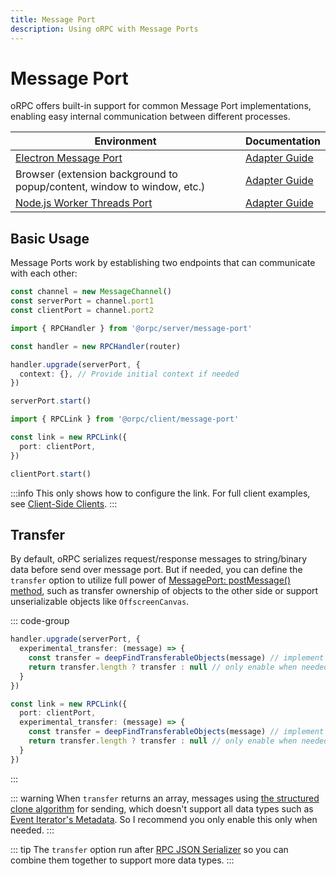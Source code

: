 ```yaml
---
title: Message Port
description: Using oRPC with Message Ports
---
```


# Message Port

oRPC offers built-in support for common Message Port implementations, enabling easy internal communication between different processes.

| Environment                                                                                | Documentation                                  |
| ------------------------------------------------------------------------------------------ | ---------------------------------------------- |
| [Electron Message Port](https://www.electronjs.org/docs/latest/tutorial/message-ports)     | [Adapter Guide](/docs/adapters/electron)       |
| Browser (extension background to popup/content, window to window, etc.)                    | [Adapter Guide](/docs/adapters/browser)        |
| [Node.js Worker Threads Port](https://nodejs.org/api/worker_threads.html#workerparentport) | [Adapter Guide](/docs/adapters/worker-threads) |

## Basic Usage

Message Ports work by establishing two endpoints that can communicate with each other:

```ts [bridge]
const channel = new MessageChannel()
const serverPort = channel.port1
const clientPort = channel.port2
```

```ts [server]
import { RPCHandler } from '@orpc/server/message-port'

const handler = new RPCHandler(router)

handler.upgrade(serverPort, {
  context: {}, // Provide initial context if needed
})

serverPort.start()
```

```ts [client]
import { RPCLink } from '@orpc/client/message-port'

const link = new RPCLink({
  port: clientPort,
})

clientPort.start()
```

:::info
This only shows how to configure the link. For full client examples, see [Client-Side Clients](/docs/client/client-side).
:::

## Transfer

By default, oRPC serializes request/response messages to string/binary data before send over message port. But if needed, you can define the `transfer` option to utilize full power of [MessagePort: postMessage() method](https://developer.mozilla.org/en-US/docs/Web/API/MessagePort/postMessage), such as transfer ownership of objects to the other side or support unserializable objects like `OffscreenCanvas`.

::: code-group

```ts [handler]
handler.upgrade(serverPort, {
  experimental_transfer: (message) => {
    const transfer = deepFindTransferableObjects(message) // implement your own logic
    return transfer.length ? transfer : null // only enable when needed
  }
})
```

```ts [link]
const link = new RPCLink({
  port: clientPort,
  experimental_transfer: (message) => {
    const transfer = deepFindTransferableObjects(message) // implement your own logic
    return transfer.length ? transfer : null // only enable when needed
  }
})
```

:::

::: warning
When `transfer` returns an array, messages using [the structured clone algorithm](https://developer.mozilla.org/en-US/docs/Web/API/Web_Workers_API/Structured_clone_algorithm) for sending, which doesn't support all data types such as [Event Iterator's Metadata](/docs/event-iterator#last-event-id-event-metadata). So I recommend you only enable this only when needed.
:::

::: tip
The `transfer` option run after [RPC JSON Serializer](/docs/advanced/rpc-json-serializer) so you can combine them together to support more data types.
:::

